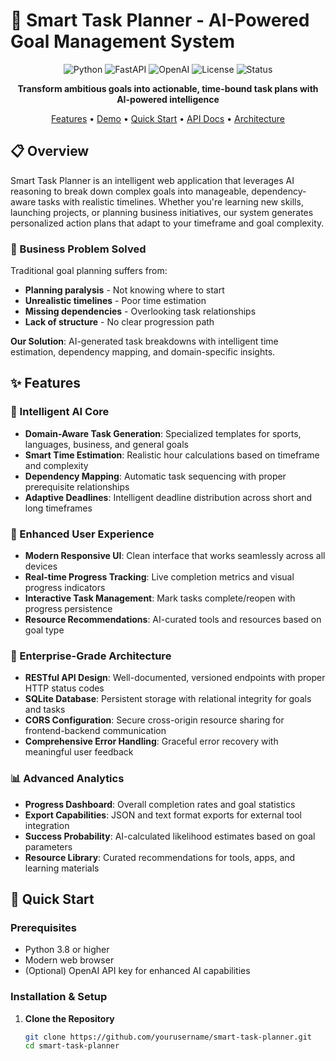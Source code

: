 # 🚀 Smart Task Planner - AI-Powered Goal Management System

<div align="center">

![Python](https://img.shields.io/badge/Python-3.8+-blue.svg)
![FastAPI](https://img.shields.io/badge/FastAPI-0.104+-green.svg)
![OpenAI](https://img.shields.io/badge/OpenAI-GPT--3.5--turbo-purple.svg)
![License](https://img.shields.io/badge/License-MIT-yellow.svg)
![Status](https://img.shields.io/badge/Status-Production%20Ready-brightgreen.svg)

**Transform ambitious goals into actionable, time-bound task plans with AI-powered intelligence**

[Features](#-features) • [Demo](#-live-demo) • [Quick Start](#-quick-start) • [API Docs](#-api-documentation) • [Architecture](#-architecture)

</div>

## 📋 Overview

Smart Task Planner is an intelligent web application that leverages AI reasoning to break down complex goals into manageable, dependency-aware tasks with realistic timelines. Whether you're learning new skills, launching projects, or planning business initiatives, our system generates personalized action plans that adapt to your timeframe and goal complexity.

### 🎯 Business Problem Solved

Traditional goal planning suffers from:
- **Planning paralysis** - Not knowing where to start
- **Unrealistic timelines** - Poor time estimation
- **Missing dependencies** - Overlooking task relationships
- **Lack of structure** - No clear progression path

**Our Solution**: AI-generated task breakdowns with intelligent time estimation, dependency mapping, and domain-specific insights.

## ✨ Features

### 🤖 Intelligent AI Core
- **Domain-Aware Task Generation**: Specialized templates for sports, languages, business, and general goals
- **Smart Time Estimation**: Realistic hour calculations based on timeframe and complexity
- **Dependency Mapping**: Automatic task sequencing with proper prerequisite relationships
- **Adaptive Deadlines**: Intelligent deadline distribution across short and long timeframes

### 🎨 Enhanced User Experience
- **Modern Responsive UI**: Clean interface that works seamlessly across all devices
- **Real-time Progress Tracking**: Live completion metrics and visual progress indicators
- **Interactive Task Management**: Mark tasks complete/reopen with progress persistence
- **Resource Recommendations**: AI-curated tools and resources based on goal type

### 🔧 Enterprise-Grade Architecture
- **RESTful API Design**: Well-documented, versioned endpoints with proper HTTP status codes
- **SQLite Database**: Persistent storage with relational integrity for goals and tasks
- **CORS Configuration**: Secure cross-origin resource sharing for frontend-backend communication
- **Comprehensive Error Handling**: Graceful error recovery with meaningful user feedback

### 📊 Advanced Analytics
- **Progress Dashboard**: Overall completion rates and goal statistics
- **Export Capabilities**: JSON and text format exports for external tool integration
- **Success Probability**: AI-calculated likelihood estimates based on goal parameters
- **Resource Library**: Curated recommendations for tools, apps, and learning materials

## 🚀 Quick Start

### Prerequisites
- Python 3.8 or higher
- Modern web browser
- (Optional) OpenAI API key for enhanced AI capabilities

### Installation & Setup

1. **Clone the Repository**
   ```bash
   git clone https://github.com/yourusername/smart-task-planner.git
   cd smart-task-planner
